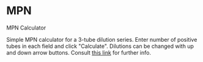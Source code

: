 # MPN
MPN Calculator

Simple MPN calculator for a 3-tube dilution series. Enter number of positive tubes in each field and
click "Calculate". Dilutions can be changed with up and down arrow buttons.
Consult [this link](https://www.fda.gov/food/foodscienceresearch/laboratorymethods/ucm109656.htm) for further info.

